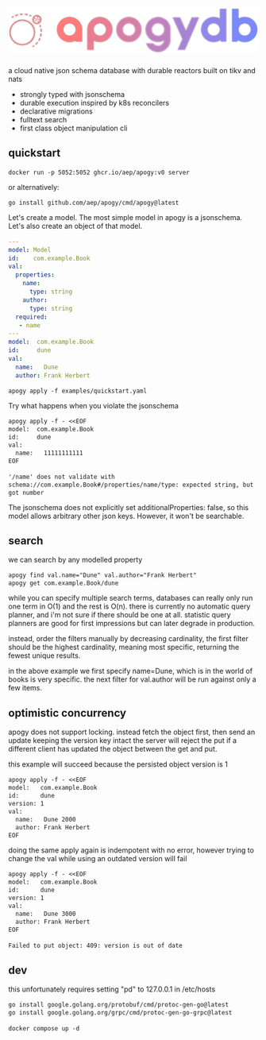 ![apogydb logo](./apogy.png)
=======

a cloud native json schema database with durable reactors built on tikv and nats


 - strongly typed with jsonschema
 - durable execution inspired by k8s reconcilers
 - declarative migrations
 - fulltext search
 - first class object manipulation cli


## quickstart

    docker run -p 5052:5052 ghcr.io/aep/apogy:v0 server

or alternatively:

    go install github.com/aep/apogy/cmd/apogy@latest

Let's create a model.
The most simple model in apogy is a jsonschema.
Let's also create an object of that model.

```yaml
---
model: Model
id:    com.example.Book
val:
  properties:
    name:
      type: string
    author:
      type: string
  required:
   - name
---
model:  com.example.Book
id:     dune
val:
  name:   Dune
  author: Frank Herbert
```

    apogy apply -f examples/quickstart.yaml

Try what happens when you violate the jsonschema

    apogy apply -f - <<EOF
    model:  com.example.Book
    id:     dune
    val:
      name:   11111111111
    EOF

    '/name' does not validate with schema://com.example.Book#/properties/name/type: expected string, but got number


The jsonschema does not explicitly set additionalProperties: false, so this model allows arbitrary other json keys. However, it won't be searchable.


## search

we can search by any modelled property

    apogy find val.name="Dune" val.author="Frank Herbert"
    apogy get com.example.Book/dune

while you can specify multiple search terms, databases can really only run one term in O(1) and the rest is O(n).
there is currently no automatic query planner, and i'm not sure if there should be one at all.
statistic query planners are good for first impressions but can later degrade in production.

instead, order the filters manually by decreasing cardinality,
the first filter should be the highest cardinality, meaning most specific, returning the fewest unique results.

in the above example we first specify name=Dune, which is in the world of books is very specific.
the next filter for val.author will be run against only a few items.




## optimistic concurrency

apogy does not support locking.
instead fetch the object first, then send an update keeping the version key intact
the server will reject the put if a different client has updated the object between the get and put.

this example will succeed because the persisted object version is 1

    apogy apply -f - <<EOF
    model:   com.example.Book
    id:      dune
    version: 1
    val:
      name:   Dune 2000
      author: Frank Herbert
    EOF

doing the same apply again is indempotent with no error,
however trying to change the val while using an outdated version will fail

    apogy apply -f - <<EOF
    model:   com.example.Book
    id:      dune
    version: 1
    val:
      name:   Dune 3000
      author: Frank Herbert
    EOF

    Failed to put object: 409: version is out of date




## dev

this unfortunately requires setting "pd" to 127.0.0.1 in /etc/hosts

    go install google.golang.org/protobuf/cmd/protoc-gen-go@latest
    go install google.golang.org/grpc/cmd/protoc-gen-go-grpc@latest

    docker compose up -d
